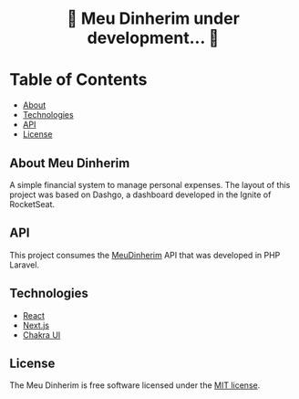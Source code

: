 <h1 align="center"> 
	🚧  Meu Dinherim under development...  🚧
</h1>

Table of Contents
=================
<!--ts-->
   * [About](#About)
   * [Technologies](#Technologies)
   * [API](#API)
   * [License](#License)
<!--te-->

## About Meu Dinherim <a name="About"></a>

A simple financial system to manage personal expenses.
The layout of this project was based on Dashgo, a dashboard developed in the Ignite of RocketSeat. 

## API <a name="API"></a>
This project consumes the [MeuDinherim](https://github.com/rodrigosmig/new_meudinherim) API that was developed in PHP Laravel.

## Technologies 

* [React](https://pt-br.reactjs.org/E)
* [Next.js](https://nextjs.org/)
* [Chakra UI](https://chakra-ui.com/)

## License <a name="License"></a>

The Meu Dinherim  is free software licensed under the [MIT license](https://opensource.org/licenses/MIT).